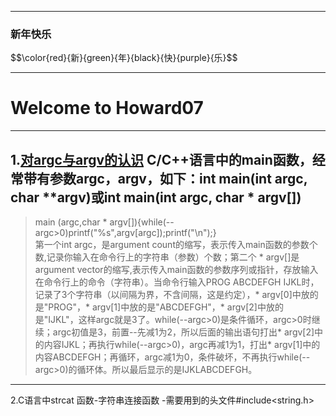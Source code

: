 
****
### 新年快乐
$$\color{red}{新}\{green}{年}\{black}{快}\{purple}{乐}$$
********
# Welcome to Howard07 #

------------
1.[对argc与argv的认识](https://blog.csdn.net/u014106566/article/details/84141718)
C/C++语言中的main函数，经常带有参数argc，argv，如下：int main(int argc, char **argv)或int main(int argc, char * argv[])
---
>main (argc,char * argv[]){while(--argc>0)printf("%s",argv[argc]);printf("\n");}
<br>第一个int argc，是argument count的缩写，表示传入main函数的参数个数,记录你输入在命令行上的字符串（参数）个数；第二个 * argv[]是argument vector的缩写,表示传入main函数的参数序列或指针，存放输入在命令行上的命令（字符串）。当命令行输入PROG ABCDEFGH  IJKL时，记录了3个字符串（以间隔为界，不含间隔，这是约定），* argv[0]中放的是"PROG"，* argv[1]中放的是"ABCDEFGH"，* argv[2]中放的是"IJKL"，这样argc就是3了。while(--argc>0)是条件循环，argc>0时继续；argc初值是3，前置--先减1为2，所以后面的输出语句打出* argv[2]中的内容IJKL；再执行while(--argc>0)，argc再减1为1，打出* argv[1]中的内容ABCDEFGH；再循环，argc减1为0，条件破坏，不再执行while(--argc>0)的循环体。所以最后显示的是IJKLABCDEFGH。

----------
2.C语言中strcat 函数-字符串连接函数
-需要用到的头文件#include<string.h>



